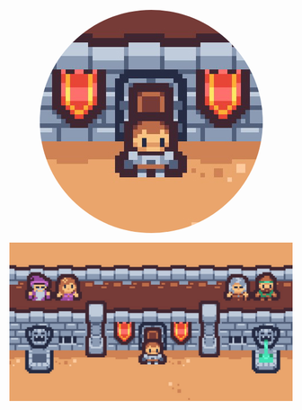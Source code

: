 <div align="center">
        
<kbd> <img src="art/Export/logo.jpg" style="border-radius:50%"> </kbd>

</div>

![Caveat Manager](art/Export/background.jpg)

